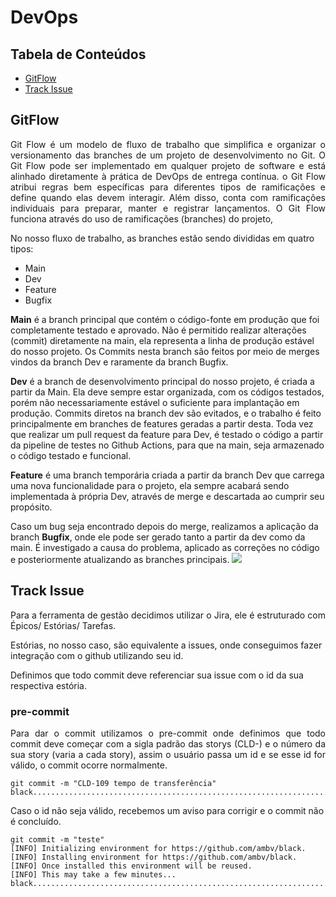 # DevOps

## Tabela de Conteúdos

 * [GitFlow](#gitflow)
 * [Track Issue](#track-issue)
 
## GitFlow
<p align="justify">
Git Flow é um modelo de fluxo de trabalho que simplifica e organizar o versionamento das branches de um projeto de desenvolvimento no Git.
O Git Flow pode ser implementado em qualquer projeto de software e está alinhado diretamente à prática de DevOps de entrega contínua. o Git Flow atribui regras bem específicas para diferentes tipos de ramificações e define quando elas devem interagir. Além disso, conta com ramificações individuais para preparar, manter e registrar lançamentos. O Git Flow funciona através do uso de ramificações (branches) do projeto,

No nosso fluxo de trabalho, as branches estão sendo divididas em quatro tipos:
- Main
- Dev
- Feature
- Bugfix

**Main** é a branch principal que contém o código-fonte em produção que foi completamente testado e aprovado. Não é permitido realizar alterações (commit) diretamente na main, ela representa a linha de produção estável do nosso projeto. Os Commits nesta branch são feitos por meio de merges vindos da branch Dev e raramente da branch Bugfix.

**Dev** é a branch de desenvolvimento principal do nosso projeto, é criada a partir da Main. Ela deve sempre estar organizada, com os códigos testados, porém não necessariamente estável o suficiente para implantação em produção. Commits diretos na branch dev são evitados, e o trabalho é feito principalmente em branches de features geradas a partir desta.
Toda vez que realizar um pull request da feature para Dev, é testado o código a partir da pipeline de testes no Github Actions,  para que na main, seja armazenado o código testado e funcional. 

**Feature** é uma branch temporária criada a partir da branch Dev que carrega uma nova funcionalidade para o projeto, ela sempre acabará sendo implementada à própria Dev, através de merge e descartada ao cumprir seu propósito.

Caso um bug seja encontrado depois do merge, realizamos a aplicação da branch **Bugfix**, onde ele pode ser gerado tanto a partir da dev como da main. É investigado a causa do problema, aplicado as correções no código e posteriormente atualizando as branches principais.
<img src="https://github.com/DolphinDatabase/MCS/assets/74321890/6e4c8f8f-c1c9-4a12-b661-e4de9ff2a98a"/>
  
## Track Issue
<p align="justify">
Para a ferramenta de gestão decidimos utilizar o Jira, ele é estruturado com Épicos/ Estórias/ Tarefas.
 
Estórias, no nosso caso, são equivalente a issues, onde conseguimos fazer integração com o github utilizando seu id.
 
Definimos que todo commit deve referenciar sua issue com o id da sua respectiva estória.

### pre-commit
<p align="justify">
Para dar o commit utilizamos o pre-commit onde definimos que todo commit deve começar com a sigla padrão das storys (CLD-) e o número da sua story (varia a cada story), assim o usuário passa um id e se esse id for válido, o commit ocorre normalmente.

```
git commit -m "CLD-109 tempo de transferência"
black....................................................................Passed
```

Caso o id não seja válido, recebemos um aviso para corrigir e o commit não é concluído.
```
git commit -m "teste"
[INFO] Initializing environment for https://github.com/ambv/black.
[INFO] Installing environment for https://github.com/ambv/black.
[INFO] Once installed this environment will be reused.
[INFO] This may take a few minutes...
black....................................................................Failed
```

